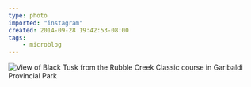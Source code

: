 ```yaml
---
type: photo
imported: "instagram"
created: 2014-09-28 19:42:53-08:00
tags:
    - microblog
---
```

![View of Black Tusk from the Rubble Creek Classic course in Garibaldi Provincial Park](/media/images/photos/2014/09/4df0cb8798b9725c0417224213433ca2.jpg)

